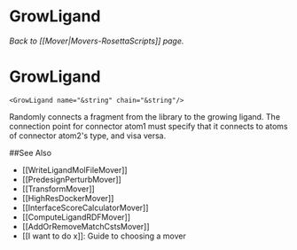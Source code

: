 # GrowLigand
*Back to [[Mover|Movers-RosettaScripts]] page.*
# GrowLigand

```
<GrowLigand name="&string" chain="&string"/>
```

Randomly connects a fragment from the library to the growing ligand. The connection point for connector atom1 must specify that it connects to atoms of connector atom2's type, and visa versa.


##See Also

* [[WriteLigandMolFileMover]]
* [[PredesignPerturbMover]]
* [[TransformMover]]
* [[HighResDockerMover]]
* [[InterfaceScoreCalculatorMover]]
* [[ComputeLigandRDFMover]]
* [[AddOrRemoveMatchCstsMover]]
* [[I want to do x]]: Guide to choosing a mover